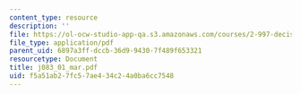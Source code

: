 ```yaml
---
content_type: resource
description: ''
file: https://ol-ocw-studio-app-qa.s3.amazonaws.com/courses/2-997-decision-making-in-large-scale-systems-spring-2004/f5a51ab27fc57ae434c24a0ba6cc7548_j083_01_mar.pdf
file_type: application/pdf
parent_uid: 6897a3ff-dccb-36d9-9430-7f489f653321
resourcetype: Document
title: j083_01_mar.pdf
uid: f5a51ab2-7fc5-7ae4-34c2-4a0ba6cc7548
---
```

